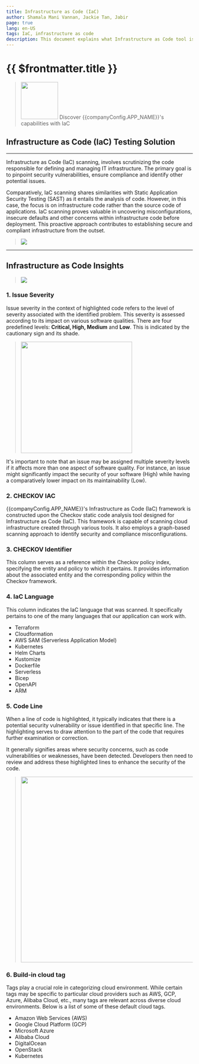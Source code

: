 ```yaml
---
title: Infrastructure as Code (IaC)
author: Shamala Mani Vannan, Jackie Tan, Jabir
page: true
lang: en-US
tags: IaC, infrastructure as code
description: This document explains what Infrastructure as Code tool is
---
```


<script setup>
import { companyConfig } from '../../../../../user-docs/config/companyConfig.js'
</script>

<ClientOnly>

# {{ $frontmatter.title }}

> <img src="/images/IaC/IaC-logo.png" width=100 /> Discover {{companyConfig.APP_NAME}}'s capabilities with IaC

## Infrastructure as Code (IaC) Testing Solution

<hr class="thick" />

Infrastructure as Code (IaC) scanning, involves scrutinizing the code responsible for defining and managing IT infrastructure. The primary goal is to pinpoint security vulnerabilities, ensure compliance and identify other potential issues.

Comparatively, IaC scanning shares similarities with Static Application Security Testing (SAST) as it entails the analysis of code. However, in this case, the focus is on infrastructure code rather than the source code of applications. IaC scanning proves valuable in uncovering misconfigurations, insecure defaults and other concerns within infrastructure code before deployment. This proactive approach contributes to establishing secure and compliant infrastructure from the outset.

> <img src="/images/IaC/IaC-testing-solution.png">

<hr class="thick"/>

## Infrastructure as Code Insights

> <img src="/images/IaC/IaC-insights.png">

### 1. Issue Severity 

Issue severity in the context of highlighted code refers to the level of severity associated with the identified problem. This severity is assessed according to its impact on various software qualities. There are four predefined levels: <b>Critical, High, Medium</b> and <b>Low</b>. This is indicated by the cautionary sign and its shade.

> <img src="/images/IaC/IaC-issue-severity.png" width="300">

It's important to note that an issue may be assigned multiple severity levels if it affects more than one aspect of software quality. For instance, an issue might significantly impact the security of your software (High) while having a comparatively lower impact on its maintainability (Low).


### 2. CHECKOV IAC

{{companyConfig.APP_NAME}}'s Infrastructure as Code (IaC) framework is constructed upon the Checkov static code analysis tool designed for Infrastructure as Code (IaC). This framework is capable of scanning cloud infrastructure created through various tools. It also employs a graph-based scanning approach to identify security and compliance misconfigurations.

### 3. CHECKOV Identifier

This column serves as a reference within the Checkov policy index, specifying the entity and policy to which it pertains. It provides information about the associated entity and the corresponding policy within the Checkov framework.

### 4. IaC Language

This column indicates the IaC language that was scanned. It specifically pertains to one of the many  languages that our application can work with.

- Terraform
- Cloudformation
- AWS SAM (Serverless Application Model)
- Kubernetes
- Helm Charts
- Kustomize
- Dockerfile
- Serverless
- Bicep
- OpenAPI
- ARM

### 5. Code Line

When a line of code is highlighted, it typically indicates that there is a potential security vulnerability or issue identified in that specific line. The highlighting serves to draw attention to the part of the code that requires further examination or correction. 

It generally signifies areas where security concerns, such as code vulnerabilities or weaknesses, have been detected. Developers then need to review and address these highlighted lines to enhance the security of the code.

> <img src="/images/IaC/IaC-code-line.png" width="500">

### 6. Build-in cloud tag

Tags play a crucial role in categorizing cloud environment. While certain tags may be specific to particular cloud providers such as AWS, GCP, Azure, Alibaba Cloud, etc., many tags are relevant across diverse cloud environments. Below is a list of some of these default cloud tags.

- Amazon Web Services (AWS)
- Google Cloud Platform (GCP)
- Microsoft Azure
- Alibaba Cloud
- DigitalOcean
- OpenStack
- Kubernetes

</ClientOnly>
